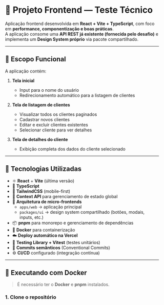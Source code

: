 # 🧭 Projeto Frontend — Teste Técnico

Aplicação frontend desenvolvida em **React + Vite + TypeScript**, com foco em **performance, componentização e boas práticas**.  
A aplicação consome uma **API REST já existente (fornecida pelo desafio)** e implementa um **Design System próprio** via pacote compartilhado.

---

## 🎯 Escopo Funcional

A aplicação contém:

1. **Tela inicial**  
   - Input para o nome do usuário  
   - Redirecionamento automático para a listagem de clientes  

2. **Tela de listagem de clientes**  
   - Visualizar todos os clientes paginados  
   - Cadastrar novos clientes  
   - Editar e excluir clientes existentes  
   - Selecionar cliente para ver detalhes  

3. **Tela de detalhes do cliente**  
   - Exibição completa dos dados do cliente selecionado  

---

## 🧱 Tecnologias Utilizadas

- ⚛️ **React** + **Vite** (última versão)
- 💙 **TypeScript**
- 🎨 **TailwindCSS** (mobile-first)
- 🧩 **Context API** para gerenciamento de estado global
- 🧱 **Arquitetura de micro-frontends**
  - `apps/web` → aplicação principal  
  - `packages/ui` → design system compartilhado (botões, modais, inputs, etc.)
- 📦 **pnpm** para monorepo e gerenciamento de dependências
- 🐳 **Docker** para containerização
- ☁️ **Deploy automático na Vercel**
- 🧪 **Testing Library + Vitest** (testes unitários)
- 🧾 **Commits semânticos** (Conventional Commits)
- ⚙️ **CI/CD** configurado (integração contínua)

---

## 🐳 Executando com Docker

> É necessário ter o **Docker** e **pnpm** instalados.

### 1. Clone o repositório

```bash


